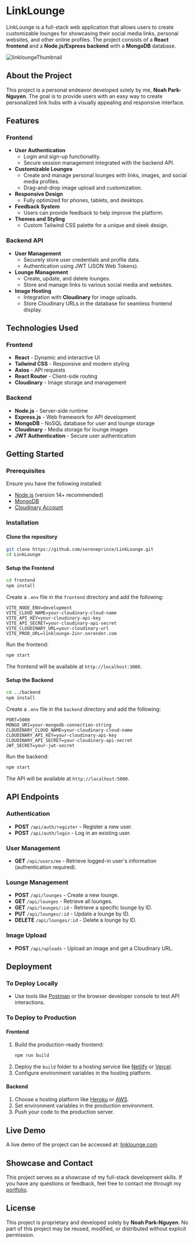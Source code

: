 # LinkLounge

LinkLounge is a full-stack web application that allows users to create customizable lounges for showcasing their social media links, personal websites, and other online profiles. The project consists of a **React frontend** and a **Node.js/Express backend** with a **MongoDB** database.

![linkloungeThumbnail](https://github.com/user-attachments/assets/cf9b5abe-e7b0-424d-bcb9-8aea423e96da)

## About the Project
This project is a personal endeavor developed solely by me, **Noah Park-Nguyen**. The goal is to provide users with an easy way to create personalized link hubs with a visually appealing and responsive interface.

## Features
### **Frontend**
- **User Authentication**
  - Login and sign-up functionality.
  - Secure session management integrated with the backend API.
- **Customizable Lounges**
  - Create and manage personal lounges with links, images, and social media profiles.
  - Drag-and-drop image upload and customization.
- **Responsive Design**
  - Fully optimized for phones, tablets, and desktops.
- **Feedback System**
  - Users can provide feedback to help improve the platform.
- **Themes and Styling**
  - Custom Tailwind CSS palette for a unique and sleek design.

### **Backend API**
- **User Management**
  - Securely store user credentials and profile data.
  - Authentication using JWT (JSON Web Tokens).
- **Lounge Management**
  - Create, update, and delete lounges.
  - Store and manage links to various social media and websites.
- **Image Hosting**
  - Integration with **Cloudinary** for image uploads.
  - Store Cloudinary URLs in the database for seamless frontend display.

## Technologies Used
### **Frontend**
- **React** - Dynamic and interactive UI
- **Tailwind CSS** - Responsive and modern styling
- **Axios** - API requests
- **React Router** - Client-side routing
- **Cloudinary** - Image storage and management

### **Backend**
- **Node.js** - Server-side runtime
- **Express.js** - Web framework for API development
- **MongoDB** - NoSQL database for user and lounge storage
- **Cloudinary** - Media storage for lounge images
- **JWT Authentication** - Secure user authentication

## Getting Started
### **Prerequisites**
Ensure you have the following installed:
- [Node.js](https://nodejs.org/) (version 14+ recommended)
- [MongoDB](https://www.mongodb.com/try/download/community)
- [Cloudinary Account](https://cloudinary.com/)

### **Installation**
#### **Clone the repository**
```bash
git clone https://github.com/sereneprince/LinkLounge.git
cd LinkLounge
```

#### **Setup the Frontend**
```bash
cd frontend
npm install
```
Create a `.env` file in the `frontend` directory and add the following:
```env
VITE_NODE_ENV=development
VITE_CLOUD_NAME=your-cloudinary-cloud-name
VITE_API_KEY=your-cloudinary-api-key
VITE_API_SECRET=your-cloudinary-api-secret
VITE_CLOUDINARY_URL=your-cloudinary-url
VITE_PROD_URL=linklounge-2inr.onrender.com
```
Run the frontend:
```bash
npm start
```
The frontend will be available at `http://localhost:3000`.

#### **Setup the Backend**
```bash
cd ../backend
npm install
```
Create a `.env` file in the `backend` directory and add the following:
```env
PORT=5000
MONGO_URI=your-mongodb-connection-string
CLOUDINARY_CLOUD_NAME=your-cloudinary-cloud-name
CLOUDINARY_API_KEY=your-cloudinary-api-key
CLOUDINARY_API_SECRET=your-cloudinary-api-secret
JWT_SECRET=your-jwt-secret
```
Run the backend:
```bash
npm start
```
The API will be available at `http://localhost:5000`.

## API Endpoints
### **Authentication**
- **POST** `/api/auth/register` - Register a new user.
- **POST** `/api/auth/login` - Log in an existing user.

### **User Management**
- **GET** `/api/users/me` - Retrieve logged-in user's information (authentication required).

### **Lounge Management**
- **POST** `/api/lounges` - Create a new lounge.
- **GET** `/api/lounges` - Retrieve all lounges.
- **GET** `/api/lounges/:id` - Retrieve a specific lounge by ID.
- **PUT** `/api/lounges/:id` - Update a lounge by ID.
- **DELETE** `/api/lounges/:id` - Delete a lounge by ID.

### **Image Upload**
- **POST** `/api/uploads` - Upload an image and get a Cloudinary URL.

## Deployment
### **To Deploy Locally**
- Use tools like [Postman](https://www.postman.com/) or the browser developer console to test API interactions.

### **To Deploy to Production**
#### **Frontend**
1. Build the production-ready frontend:
   ```bash
   npm run build
   ```
2. Deploy the `build` folder to a hosting service like [Netlify](https://www.netlify.com/) or [Vercel](https://vercel.com/).
3. Configure environment variables in the hosting platform.

#### **Backend**
1. Choose a hosting platform like [Heroku](https://www.heroku.com/) or [AWS](https://aws.amazon.com/).
2. Set environment variables in the production environment.
3. Push your code to the production server.

## Live Demo
A live demo of the project can be accessed at:
[linklounge.com](https://linklounge-2inr.onrender.com)

## Showcase and Contact
This project serves as a showcase of my full-stack development skills. If you have any questions or feedback, feel free to contact me through my [portfolio](https://yourportfolio.com).

## License
This project is proprietary and developed solely by **Noah Park-Nguyen**. No part of this project may be reused, modified, or distributed without explicit permission.


